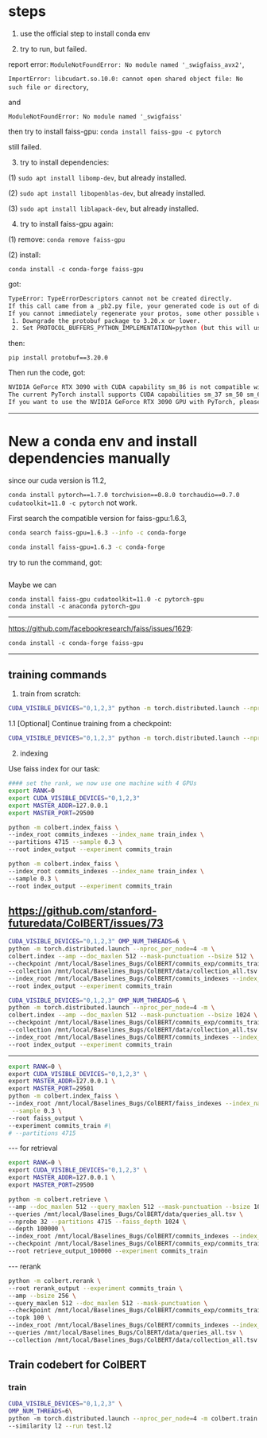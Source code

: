 # steps

1. use the official step to install conda env

2. try to run, but failed.

report error: 
`ModuleNotFoundError: No module named '_swigfaiss_avx2'`,

`ImportError: libcudart.so.10.0: cannot open shared object file: No such file or directory`, 

and

`ModuleNotFoundError: No module named '_swigfaiss'`

then try to install faiss-gpu:
`conda install faiss-gpu -c pytorch`

still failed.

3. try to install dependencies:

(1) `sudo apt install libomp-dev`,  but already installed.

(2) `sudo apt install libopenblas-dev`, but already installed.

(3) `sudo apt install liblapack-dev`, but already installed.

4. try to install faiss-gpu again:

(1) remove:
`conda remove faiss-gpu`

(2) install:

`conda install -c conda-forge faiss-gpu`


got:

```bash
TypeError: TypeErrorDescriptors cannot not be created directly. 
If this call came from a _pb2.py file, your generated code is out of date and must be regenerated with protoc >= 3.19.0.
If you cannot immediately regenerate your protos, some other possible workarounds are:
 1. Downgrade the protobuf package to 3.20.x or lower.
 2. Set PROTOCOL_BUFFERS_PYTHON_IMPLEMENTATION=python (but this will use pure-Python parsing and will be much slower).
```

then:

`pip install protobuf==3.20.0`


Then run the code, got:

```bash
NVIDIA GeForce RTX 3090 with CUDA capability sm_86 is not compatible with the current PyTorch installation.
The current PyTorch install supports CUDA capabilities sm_37 sm_50 sm_60 sm_61 sm_70 sm_75 compute_37.
If you want to use the NVIDIA GeForce RTX 3090 GPU with PyTorch, please check the instructions at https://pytorch.org/get-started/locally/
```


-----------
# New a conda env and install dependencies manually
since our cuda version is 11.2, 

`conda install pytorch==1.7.0 torchvision==0.8.0 torchaudio==0.7.0 cudatoolkit=11.0 -c pytorch` not work.

First search the compatible version for faiss-gpu:1.6.3,

```bash
conda search faiss-gpu=1.6.3 --info -c conda-forge 
```


```bash
conda install faiss-gpu=1.6.3 -c conda-forge
```

try to run the command, got:

```bash

```


Maybe we can 
```
conda install faiss-gpu cudatoolkit=11.0 -c pytorch-gpu
conda install -c anaconda pytorch-gpu
```



----------------------
https://github.com/facebookresearch/faiss/issues/1629:

`conda install -c conda-forge faiss-gpu`


------

## training commands

1. train from scratch:

```bash
CUDA_VISIBLE_DEVICES="0,1,2,3" python -m torch.distributed.launch --nproc_per_node=4 -m colbert.train --amp --doc_maxlen 512 --mask-punctuation --bsize 64 --accum 1 --triples data/train_data.tsv --root commits_exp --experiment commits_train_cont --similarity l2 --run test.l2 
```


1.1 [Optional] Continue training from a checkpoint:

    
```bash
CUDA_VISIBLE_DEVICES="0,1,2,3" python -m torch.distributed.launch --nproc_per_node=4 -m colbert.train --amp --doc_maxlen 512 --mask-punctuation --bsize 64 --accum 1 --triples data/train_data.tsv --root commits_exp --experiment commits_train_cont --similarity l2 --run test.l2 --resume --checkpoint commits_exp/commits_train_cont/checkpoints/colbert-300000.dnn
```

2. indexing

Use faiss index for our task:

```bash
#### set the rank, we now use one machine with 4 GPUs
export RANK=0
export CUDA_VISIBLE_DEVICES="0,1,2,3"
export MASTER_ADDR=127.0.0.1
export MASTER_PORT=29500

python -m colbert.index_faiss \
--index_root commits_indexes --index_name train_index \
--partitions 4715 --sample 0.3 \
--root index_output --experiment commits_train
```

```bash
python -m colbert.index_faiss \
--index_root commits_indexes --index_name train_index \
--sample 0.3 \
--root index_output --experiment commits_train
```



https://github.com/stanford-futuredata/ColBERT/issues/73
---
```bash
CUDA_VISIBLE_DEVICES="0,1,2,3" OMP_NUM_THREADS=6 \
python -m torch.distributed.launch --nproc_per_node=4 -m \
colbert.index --amp --doc_maxlen 512 --mask-punctuation --bsize 512 \
--checkpoint /mnt/local/Baselines_Bugs/ColBERT/commits_exp/commits_train/train.py/test.l2/checkpoints/colbert.dnn \
--collection /mnt/local/Baselines_Bugs/ColBERT/data/collection_all.tsv \
--index_root /mnt/local/Baselines_Bugs/ColBERT/commits_indexes --index_name train_index \
--root index_output --experiment commits_train
```

```bash
CUDA_VISIBLE_DEVICES="0,1,2,3" OMP_NUM_THREADS=6 \
python -m torch.distributed.launch --nproc_per_node=4 -m \
colbert.index --amp --doc_maxlen 512 --mask-punctuation --bsize 1024 \
--checkpoint /mnt/local/Baselines_Bugs/ColBERT/commits_exp/commits_train/train.py/test.l2/checkpoints/colbert.dnn \
--collection /mnt/local/Baselines_Bugs/ColBERT/data/collection_all.tsv \
--index_root /mnt/local/Baselines_Bugs/ColBERT/commits_indexes --index_name train_index \
--root index_output --experiment commits_train

```



---

```bash
export RANK=0 \
export CUDA_VISIBLE_DEVICES="0,1,2,3" \
export MASTER_ADDR=127.0.0.1 \
export MASTER_PORT=29501 
python -m colbert.index_faiss \
--index_root /mnt/local/Baselines_Bugs/ColBERT/faiss_indexes --index_name train_index \
 --sample 0.3 \
--root faiss_output \
--experiment commits_train #\
# --partitions 4715 
```





--- for retrieval

```bash
export RANK=0 \
export CUDA_VISIBLE_DEVICES="0,1,2,3" \
export MASTER_ADDR=127.0.0.1 \
export MASTER_PORT=29500

python -m colbert.retrieve \
--amp --doc_maxlen 512 --query_maxlen 512 --mask-punctuation --bsize 1024 \
--queries /mnt/local/Baselines_Bugs/ColBERT/data/queries_all.tsv \
--nprobe 32 --partitions 4715 --faiss_depth 1024 \
--depth 100000 \
--index_root /mnt/local/Baselines_Bugs/ColBERT/commits_indexes --index_name train_index \
--checkpoint /mnt/local/Baselines_Bugs/ColBERT/commits_exp/commits_train/train.py/test.l2/checkpoints/colbert.dnn \
--root retrieve_output_100000 --experiment commits_train
```

--- rerank

```bash
python -m colbert.rerank \
--root rerank_output --experiment commits_train \
--amp --bsize 256 \
--query_maxlen 512 --doc_maxlen 512 --mask-punctuation \
--checkpoint /mnt/local/Baselines_Bugs/ColBERT/commits_exp/commits_train/train.py/test.l2/checkpoints/colbert.dnn \
--topk 100 \
--index_root /mnt/local/Baselines_Bugs/ColBERT/commits_indexes --index_name train_index \
--queries /mnt/local/Baselines_Bugs/ColBERT/data/queries_all.tsv \
--collection /mnt/local/Baselines_Bugs/ColBERT/data/collection_all.tsv
```




## Train codebert for ColBERT

### train

```bash
CUDA_VISIBLE_DEVICES="0,1,2,3" \
OMP_NUM_THREADS=6\
python -m torch.distributed.launch --nproc_per_node=4 -m colbert.train --amp --doc_maxlen 128 --mask-punctuation --bsize 128 --accum 1 --triples data/train_data_triplets.tsv --root codebert_train --experiment commits_train 
--similarity l2 --run test.l2 
```